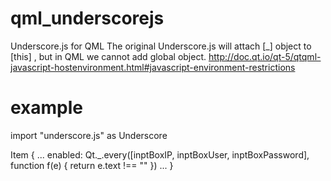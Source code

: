 # qml_underscorejs
Underscore.js for QML
The original Underscore.js will attach [_] object to [this] , but in QML we cannot add global object. http://doc.qt.io/qt-5/qtqml-javascript-hostenvironment.html#javascript-environment-restrictions


# example
import "underscore.js" as Underscore

Item
{
...
enabled: Qt._.every([inptBoxIP, inptBoxUser, inptBoxPassword],
                                    function f(e) {
                                        return e.text !== ""
                                    })
...
}
                                  
